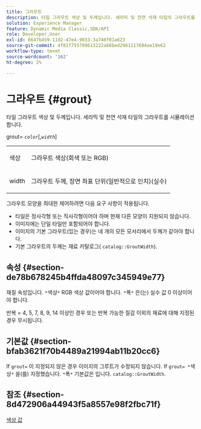 ```yaml
---
title: 그라우트
description: 타일 그라우트 색상 및 두께입니다. 세라믹 및 천연 석재 타일의 그라우트를 시뮬레이션합니다.
solution: Experience Manager
feature: Dynamic Media Classic,SDK/API
role: Developer,User
exl-id: 6647b459-11d2-47e4-9033-3a740f01a623
source-git-commit: 4f81f755789613222a66bed2961117604ae19e62
workflow-type: tm+mt
source-wordcount: '162'
ht-degree: 2%

---
```


# 그라우트 {#grout}

타일 그라우트 색상 및 두께입니다. 세라믹 및 천연 석재 타일의 그라우트를 시뮬레이션합니다.

grout= *`color`*[,*`width`*]

<table id="simpletable_302B78CFC8F14E0F962D1D2064AD1371"> 
 <tr class="strow"> 
  <td class="stentry"> <p> <span class="codeph"> <span class="varname"> 색상 </span> </span> </p> </td>
  <td class="stentry"> <p>그라우트 색상(회색 또는 RGB) </p> </td> 
 </tr> 
 <tr class="strow"> 
  <td class="stentry"> <p> <span class="codeph"> <span class="varname"> width </span> </span> </p> </td>
  <td class="stentry"> <p>그라우트 두께, 장면 좌표 단위(일반적으로 인치)(실수) </p> </td>
 </tr> 
</table>

그라우트 모양을 최대한 제어하려면 다음 요구 사항이 적용됩니다.

* 타일은 정사각형 또는 직사각형이어야 하며 현재 다른 모양이 지원되지 않습니다.
* 이미지에는 단일 타일만 포함되어야 합니다.
* 이미지의 기본 그라우트(있는 경우)는 네 개의 모든 모서리에서 두께가 같아야 합니다.
* 기본 그라우트의 두께는 재료 카탈로그( `catalog::GroutWidth`).

## 속성 {#section-de78b678245b4ffda48097c345949e77}

재질 속성입니다. `*`색상`*` RGB 색상 값이어야 합니다. `*`폭`*` 은(는) 실수 값 0 이상이어야 합니다.

반복 = 4, 5, 7, 8, 9, 14 이상인 경우 또는 반복 가능한 질감 이외의 재료에 대해 지정된 경우 무시됩니다.

## 기본값 {#section-bfab3621f70b4489a21994ab11b20cc6}

If `grout=` 이 지정되지 않은 경우 이미지의 그루트가 수정되지 않습니다. If `grout= *`색상`*` 을(를) 지정했습니다. `*`폭`*` 기본값은 입니다. `catalog::GroutWidth`.

## 참조 {#section-8d472906a44943f5a8557e98f2fbc71f}

[색상 값](../../../../../ir-api/http-protocol/image-rendering-api-ref/c-ir-http-protocol-ref/c-ir-http-protocol-syntax-and-features/r-ir-color-values.md#reference-657f95c0841742d2a55a48bc938303f6)
